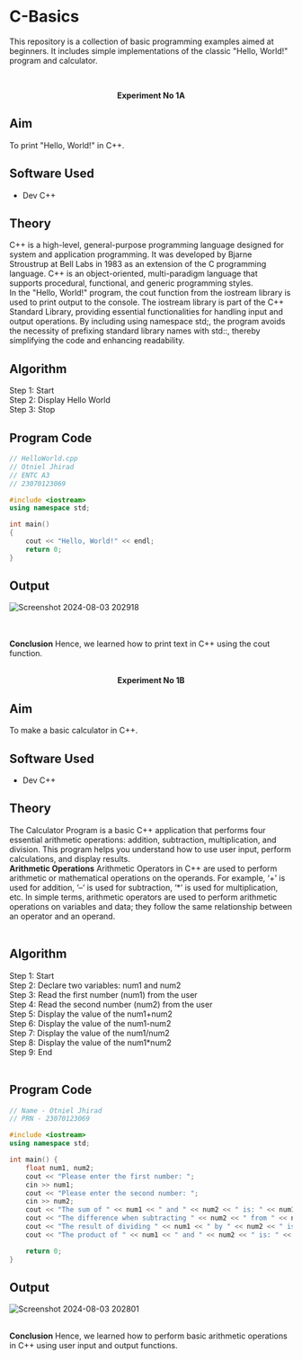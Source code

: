 # C-Basics

This repository is a collection of basic programming examples aimed at beginners. It includes simple implementations of the classic "Hello, World!" program and calculator.

<br>
<p align="center">
<strong>Experiment No 1A</strong>
</p>

## Aim

To print "Hello, World!" in C++.

## Software Used

- Dev C++

## Theory

C++ is a high-level, general-purpose programming language designed for system and application programming. It was developed by Bjarne Stroustrup at Bell Labs in 1983 as an extension of the C programming language. C++ is an object-oriented, multi-paradigm language that supports procedural, functional, and generic programming styles.
<br>
In the "Hello, World!" program, the cout function from the iostream library is used to print output to the console. The iostream library is part of the C++ Standard Library, providing essential functionalities for handling input and output operations. By including using namespace std;, the program avoids the necessity of prefixing standard library names with std::, thereby simplifying the code and enhancing readability.
<br>
## Algorithm
Step 1: Start
<br>
Step 2: Display Hello World
<br>
Step 3: Stop
<br>
## Program Code

```cpp
// HelloWorld.cpp
// Otniel Jhirad
// ENTC A3
// 23070123069

#include <iostream>
using namespace std;

int main() 
{
    cout << "Hello, World!" << endl; 
    return 0;
}
```
## Output
![Screenshot 2024-08-03 202918](https://github.com/user-attachments/assets/ee0014fc-b0c4-480e-a204-00baa2787b46)

<br>
<br>
<strong>Conclusion</strong>
Hence, we learned how to print text in C++ using the cout function.
<br>
<br>
<p align="center">
<strong>Experiment No 1B</strong>
</p>

## Aim

To make a basic calculator in C++.

## Software Used

- Dev C++

## Theory
The Calculator Program is a basic C++ application that performs four essential arithmetic operations: addition, subtraction, multiplication, and division. This program helps you understand how to use user input, perform calculations, and display results.
<br>
<strong align="left">Arithmetic Operations</strong>
Arithmetic Operators in C++ are used to perform arithmetic or mathematical operations on the operands. For example, ‘+’ is used for addition, ‘–‘ is used for subtraction,  ‘*’ is used for multiplication, etc. In simple terms, arithmetic operators are used to perform arithmetic operations on variables and data; they follow the same relationship between an operator and an operand.
<br>
<br>
## Algorithm
Step 1: Start
<br>
Step 2: Declare two variables: num1 and num2
<br>
Step 3: Read the first number (num1) from the user
<br>
Step 4: Read the second number (num2) from the user
<br>
Step 5: Display the value of the num1+num2
<br>
Step 6: Display the value of the num1-num2
<br>
Step 7: Display the value of the num1/num2
<br>
Step 8: Display the value of the num1*num2
<br>
Step 9: End
<br>
<br>
## Program Code
```cpp
// Name - Otniel Jhirad
// PRN - 23070123069

#include <iostream>
using namespace std;

int main() {
    float num1, num2;
    cout << "Please enter the first number: ";
    cin >> num1;
    cout << "Please enter the second number: ";
    cin >> num2;
    cout << "The sum of " << num1 << " and " << num2 << " is: " << num1 + num2 << "\n";
    cout << "The difference when subtracting " << num2 << " from " << num1 << " is: " << num1 - num2 << "\n";
    cout << "The result of dividing " << num1 << " by " << num2 << " is: " << num1 / num2 << "\n";
    cout << "The product of " << num1 << " and " << num2 << " is: " << num1 * num2 << "\n";

    return 0;
}
```

## Output
![Screenshot 2024-08-03 202801](https://github.com/user-attachments/assets/51bf855e-4402-466b-a412-8824fdc4d2ad)

<br>
<strong>Conclusion</strong>
Hence, we learned how to perform basic arithmetic operations in C++ using user input and output functions.
